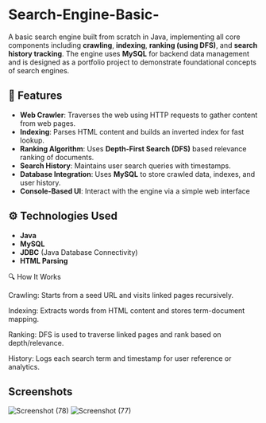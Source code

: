 # Search-Engine-Basic-

A basic search engine built from scratch in Java, implementing all core components including **crawling**, **indexing**, **ranking (using DFS)**, and **search history tracking**. The engine uses **MySQL** for backend data management and is designed as a portfolio project to demonstrate foundational concepts of search engines.

## 🚀 Features

- **Web Crawler**: Traverses the web using HTTP requests to gather content from web pages.
- **Indexing**: Parses HTML content and builds an inverted index for fast lookup.
- **Ranking Algorithm**: Uses **Depth-First Search (DFS)** based relevance ranking of documents.
- **Search History**: Maintains user search queries with timestamps.
- **Database Integration**: Uses **MySQL** to store crawled data, indexes, and user history.
- **Console-Based UI**: Interact with the engine via a simple web interface

## ⚙️ Technologies Used

- **Java**
- **MySQL**
- **JDBC** (Java Database Connectivity)
- **HTML Parsing**
  
🔍 How It Works

Crawling: Starts from a seed URL and visits linked pages recursively.

Indexing: Extracts words from HTML content and stores term-document mapping.

Ranking: DFS is used to traverse linked pages and rank based on depth/relevance.

History: Logs each search term and timestamp for user reference or analytics.
## Screenshots
![Screenshot (78)](https://github.com/user-attachments/assets/20b925ba-279e-474f-acc7-1efa8eacfc81)
![Screenshot (77)](https://github.com/user-attachments/assets/56919ae5-640f-4fc4-9c14-a414e6bc2afb)
